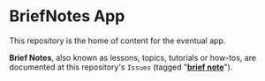 # BriefNotes App

This repository is the home of content for the eventual app.

__Brief Notes__, also known as lessons, topics, tutorials or how-tos, are documented at this repository's `Issues` (tagged "__[brief note](https://github.com/dlcmh/briefnotes-app/labels/brief%20note)__").
